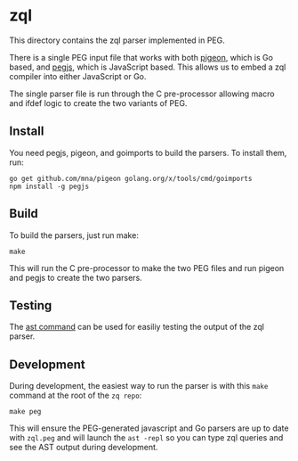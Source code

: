 # zql

This directory contains the zql parser implemented in PEG.

There is a single PEG input file that works with both
[pigeon](https://github.com/mna/pigeon), which is Go based, and
[pegjs](https://pegjs.org/), which is JavaScript based.  This allows us
to embed a zql compiler into either JavaScript or Go.

The single parser file is run through the C pre-processor allowing
macro and ifdef logic to create the two variants of PEG.

## Install

You need pegjs, pigeon, and goimports to build the parsers.  To install
them, run:

```
go get github.com/mna/pigeon golang.org/x/tools/cmd/goimports
npm install -g pegjs
```

## Build

To build the parsers, just run make:

`make`

This will run the C pre-processor to make the two PEG files and run
pigeon and pegjs to create the two parsers.

## Testing

The [ast command](../../cmd/zast) can be used for easiliy testing the output of
the zql parser.

## Development

During development, the easiest way to run the parser
is with this `make` command at the root of the `zq repo`:
```
make peg
```
This will ensure the PEG-generated javascript and Go parsers are up to date
with `zql.peg` and will launch the `ast -repl` so you can type zql queries
and see the AST output during development.
